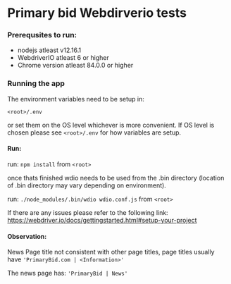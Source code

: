 # Primary bid Webdirverio tests

### Prerequsites to run:
- nodejs atleast v12.16.1
- WebdriverIO atleast 6 or higher
- Chrome version atleast 84.0.0 or higher

### Running the app
The environment variables need to be setup in:

`<root>/.env` 

or set them on the OS level whichever is more convenient. If OS level is chosen please see `<root>/.env` for how variables are setup.

#### Run:
run: `npm install` from `<root>`

once thats finished wdio needs to be used from the .bin directory (location of .bin directory may vary depending on environment).

run: `./node_modules/.bin/wdio wdio.conf.js` from `<root>`

If there are any issues please refer to the following link:
https://webdriver.io/docs/gettingstarted.html#setup-your-project

#### Observation:

News Page title not consistent with other page titles, page titles usually have `'PrimaryBid.com | <Information>'`

The news page has: `'PrimaryBid | News'`
